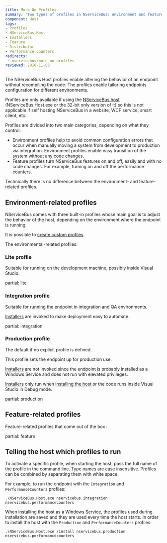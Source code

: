 ```yaml
---
title: More On Profiles
summary: 'Two types of profiles in NServiceBus: environment and feature.'
component: Host
tags:
- Profiles
- NServiceBus.Host
- Installers
- Feature
- Distributor
- Performance Counters
redirects:
 - nservicebus/more-on-profiles
reviewed: 2016-11-03
---
```


The NServiceBus Host profiles enable altering the behavior of an endpoint without recompiling the code. The profiles enable tailoring endpoints configuration for different environments.

Profiles are only available if using the [NServiceBus host](/nservicebus/hosting/nservicebus-host/) (NServiceBus.Host.exe or the 32-bit only version of it) so this is not applicable if self hosting NServiceBus in a website, WCF service, smart client, etc.

Profiles are divided into two main categories, depending on what they control:

 * Environment profiles help to avoid common configuration errors that occur when manually moving a system from development to production via integration. Environment profiles enable easy transition of the system without any code changes.
 * Feature profiles turn NServiceBus features on and off, easily and with no code changes. For example, turning on and off the performance counters.

Technically there is no difference between the environment- and feature-related profiles.

## Environment-related profiles

NServiceBus comes with three built-in profiles whose main goal is to adjust the behavior of the host, depending on the environment where the endpoint is running.

It is possible to [create custom profiles](/nservicebus/hosting/nservicebus-host/).

The environmental-related profiles:


### Lite profile

Suitable for running on the development machine, possibly inside Visual Studio.

partial: lite

### Integration profile

Suitable for running the endpoint in integration and QA environments.

[Installers](/nservicebus/operations/installers.md) are invoked to make deployment easy to automate.

partial: integration


### Production profile

The default if no explicit profile is defined.

This profile sets the endpoint up for production use.

[Installers](/nservicebus/operations/installers.md) are not invoked since the endpoint is probably installed as a Windows Service and does not run with elevated privileges.

[Installers](/nservicebus/operations/installers.md) only run when [installing the host](/nservicebus/hosting/nservicebus-host/installation.md) or the code runs inside Visual Studio in Debug mode.

partial: production


## Feature-related profiles

Feature-related profiles that come out of the box :

partial: feature


## Telling the host which profiles to run

To activate a specific profile, when starting the host, pass the full name of the profile in the command line. Type names are case insensitive. Profiles can be combined by separating them with white space.

For example, to run the endpoint with the `Integration` and `PerformanceCounters` profiles:

```dos
.\NServiceBus.Host.exe nservicebus.integration nservicebus.performancecounters
```

When installing the host as a Windows Service, the profiles used during installation are saved and they are used every time the host starts. In order to install the host with the `Production` and `PerformanceCounters` profiles:

```dos
.\NServiceBus.Host.exe /install nservicebus.production nservicebus.performancecounters
```
